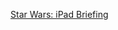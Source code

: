 ---
layout: post
wordpress_id: 652
wordpress_url: http://noesbueno.com/archives/652
date: '2010-05-31 22:00:46 -0500'
date_gmt: '2010-06-01 03:00:46 -0500'
body: |
  <p><a href="http://www.epicponyz.com/2010/05/star-wars-ipad-briefing.html">Star Wars: iPad Briefing</a></p>
---
